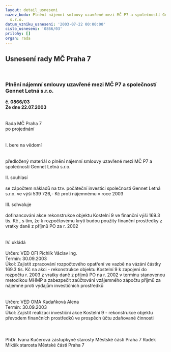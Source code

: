 ```yaml
---
layout: detail_usneseni
nazev_bodu: Plnění nájemní smlouvy uzavřené mezi MČ P7 a společností Gennet Letná
  s.r.o.
datum_vzniku_usneseni: '2003-07-22 00:00:00'
cislo_usneseni: '0866/03'
prilohy: []
organ: rada
---
```

<div id="ucUsn_pList" class="usn">
	<span><h2>Usnesení rady MČ Praha 7 </h2>
<br></span><div class="standBody">
<span><h3>Plnění nájemní smlouvy uzavřené mezi MČ P7 a společností Gennet Letná s.r.o.</h3></span><div class="center">
		<strong>č. 0866/03</strong><br>
	</div>
<div class="center">
		<strong>Ze dne 22.07.2003</strong><br><br>
	</div>
<br>Rada MČ Praha 7<br>po projednání<br><br><br>I.	bere na vědomí<br><br> <br>předložený materiál o plnění nájemní smlouvy uzavřené mezi MČ P7 a společností Gennet Letná s.r.o.<br><br>II.	souhlasí <br><br>se zápočtem nákladů  na tzv. počáteční investici společnosti Gennet Letná s.r.o. ve výši 539 726,- Kč proti nájemnému v roce 2003<br><br>III.	schvaluje <br><br>dofinancování akce rekonstrukce objektu Kostelní 9 ve finanční výši 169.3 tis. Kč , s tím, že k rozpočtovému krytí budou použity finanční prostředky z vratky daně z příjmů PO za r. 2002  <br><br><br>IV.	ukládá <br><br>Určen:	VED OFI Pichlík Václav ing.<br>Termín: 30.09.2003<br>Úkol:	Zajistit zpracování rozpočtového opatření ve vazbě na vázání částky 169.3 tis. Kč na akci - rekonstrukce objektu Kostelní 9 k zapojení do rozpočtu r. 2003 z vratky daně z příjmů PO na r. 2002 v termínu stanovenou metodikou MHMP a zabezpečit zaúčtování vzájemného zápočtu příjmů za nájemné proti výdajům investičních prostředků<br><br><br>Určen:	VED OMA Kadaňková Alena<br>Termín: 30.09.2003<br>Úkol:	Zajistit realizaci investiční akce Kostelní 9 - rekonstrukce objektu převodem finančních prostředků ve prospěch účtu zdaňované činnosti<br> <br><br>	<br>PhDr. Ivana Kučerová zástupkyně starosty Městské části Praha 7	 Radek Mikšík starosta Městské části Praha 7<br>	<br><br>
</div>
</div>